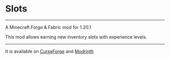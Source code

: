 # Slots

---

A Minecraft Forge & Fabric mod for 1.20.1

This mod allows earning new inventory slots with experience levels.

---

It is available on [CurseForge](https://www.curseforge.com/minecraft/mc-mods/slots) and [Modrinth](https://modrinth.com/mod/slots)
